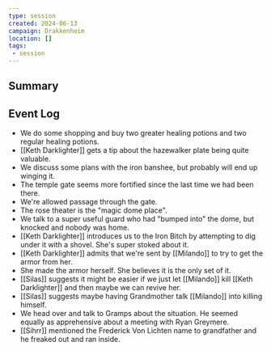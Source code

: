 ```yaml
---
type: session
created: 2024-06-13
campaign: Drakkenheim
location: []
tags:
 - session
---
```



## Summary

## Event Log

- We do some shopping and buy two greater healing potions and two regular healing potions.
- [[Keth Darklighter]] gets a tip about the hazewalker plate being quite valuable.
- We discuss some plans with the iron banshee, but probably will end up winging it.
- The temple gate seems more fortified since the last time we had been there.
- We're allowed passage through the gate.
- The rose theater is the "magic dome place". 
- We talk to a super useful guard who had "bumped into" the dome, but knocked and nobody was home.
- [[Keth Darklighter]] introduces us to the Iron Bitch by attempting to dig under it with a shovel. She's super stoked about it.
- [[Keth Darklighter]] admits that we're sent by [[Milando]] to try to get the armor from her.
- She made the armor herself. She believes it is the only set of it.
- [[Silas]] suggests it might be easier if we just let [[Milando]] kill [[Keth Darklighter]] and then maybe we can revive her.
- [[Silas]] suggests maybe having Grandmother talk [[Milando]] into killing himself.
- We head over and talk to Gramps about the situation. He seemed equally as apprehensive about a meeting with Ryan Greymere.
- [[Sihrr]] mentioned the Frederick Von Lichten name to grandfather and he freaked out and ran inside.